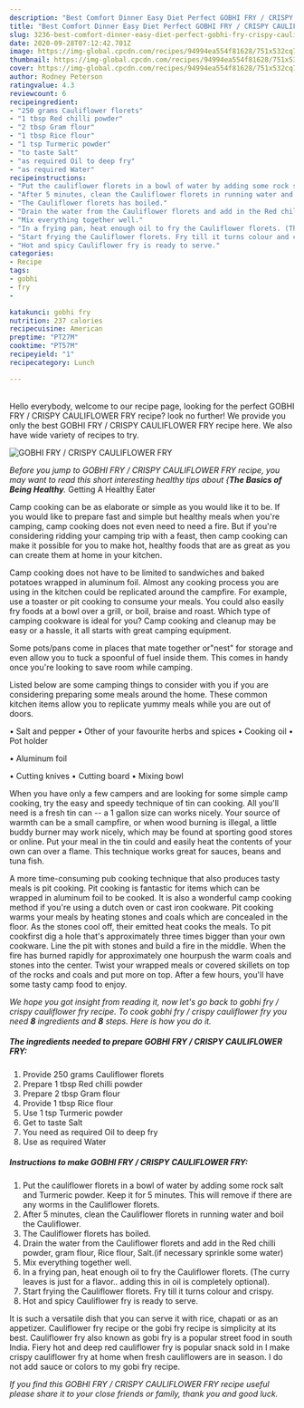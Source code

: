 ```yaml
---
description: "Best Comfort Dinner Easy Diet Perfect GOBHI FRY / CRISPY CAULIFLOWER FRY"
title: "Best Comfort Dinner Easy Diet Perfect GOBHI FRY / CRISPY CAULIFLOWER FRY"
slug: 3236-best-comfort-dinner-easy-diet-perfect-gobhi-fry-crispy-cauliflower-fry
date: 2020-09-28T07:12:42.701Z
image: https://img-global.cpcdn.com/recipes/94994ea554f81628/751x532cq70/gobhi-fry-crispy-cauliflower-fry-recipe-main-photo.jpg
thumbnail: https://img-global.cpcdn.com/recipes/94994ea554f81628/751x532cq70/gobhi-fry-crispy-cauliflower-fry-recipe-main-photo.jpg
cover: https://img-global.cpcdn.com/recipes/94994ea554f81628/751x532cq70/gobhi-fry-crispy-cauliflower-fry-recipe-main-photo.jpg
author: Rodney Peterson
ratingvalue: 4.3
reviewcount: 6
recipeingredient:
- "250 grams Cauliflower florets"
- "1 tbsp Red chilli powder"
- "2 tbsp Gram flour"
- "1 tbsp Rice flour"
- "1 tsp Turmeric powder"
- "to taste Salt"
- "as required Oil to deep fry"
- "as required Water"
recipeinstructions:
- "Put the cauliflower florets in a bowl of water by adding some rock salt and Turmeric powder. Keep it for 5 minutes. This will remove if there are any worms in the Cauliflower florets."
- "After 5 minutes, clean the Cauliflower florets in running water and boil the Cauliflower."
- "The Cauliflower florets has boiled."
- "Drain the water from the Cauliflower florets and add in the Red chilli powder, gram flour, Rice flour, Salt.(if necessary sprinkle some water)"
- "Mix everything together well."
- "In a frying pan, heat enough oil to fry the Cauliflower florets. (The curry leaves is just for a flavor.. adding this in oil is completely optional)."
- "Start frying the Cauliflower florets. Fry till it turns colour and crispy."
- "Hot and spicy Cauliflower fry is ready to serve."
categories:
- Recipe
tags:
- gobhi
- fry
- 

katakunci: gobhi fry  
nutrition: 237 calories
recipecuisine: American
preptime: "PT27M"
cooktime: "PT57M"
recipeyield: "1"
recipecategory: Lunch

---
```

<br>
Hello everybody, welcome to our recipe page, looking for the perfect GOBHI FRY / CRISPY CAULIFLOWER FRY recipe? look no further! We provide you only the best GOBHI FRY / CRISPY CAULIFLOWER FRY recipe here. We also have wide variety of recipes to try.
<br>


![GOBHI FRY / CRISPY CAULIFLOWER FRY](https://img-global.cpcdn.com/recipes/94994ea554f81628/751x532cq70/gobhi-fry-crispy-cauliflower-fry-recipe-main-photo.jpg)

<i>Before you jump to GOBHI FRY / CRISPY CAULIFLOWER FRY recipe, you may want to read this short interesting healthy tips about {<strong>The Basics of Being Healthy</strong>.</i>
Getting A Healthy Eater

    
Camp cooking can be as elaborate or simple as you would like it to be. If you would like to prepare fast and simple but healthy meals when you're camping, camp cooking does not even need to need a fire. But if you're considering ridding your camping trip with a feast, then camp cooking can make it possible for you to make hot, healthy foods that are as great as you can create them at home in your kitchen.

Camp cooking does not have to be limited to sandwiches and baked potatoes wrapped in aluminum foil.  Almost any cooking process you are using in the kitchen could be replicated around the campfire. For example, use a toaster or pit cooking to consume your meals. You could also easily fry foods at a bowl over a grill, or boil, braise and roast. Which type of camping cookware is ideal for you? Camp cooking and cleanup may be easy or a hassle, it all starts with great camping equipment.

Some pots/pans come in places that mate together or"nest" for storage and even allow you to tuck a spoonful of fuel inside them. This comes in handy once you're looking to save room while camping.

Listed below are some camping things to consider with you if you are considering preparing some meals around the home. These common kitchen items allow you to replicate yummy meals while you are out of doors.

• Salt and pepper
• Other of your favourite herbs and spices
• Cooking oil
• Pot holder

• Aluminum foil

• Cutting knives
• Cutting board
• Mixing bowl


When you have only a few campers and are looking for some simple camp cooking, try the easy and speedy technique of tin can cooking. All you'll need is a fresh tin can -- a 1 gallon size can works nicely. Your source of warmth can be a small campfire, or when wood burning is illegal, a little buddy burner may work nicely, which may be found at sporting good stores or online. Put your meal in the tin could and easily heat the contents of your own can over a flame.  This technique works great for sauces, beans and tuna fish.

A more time-consuming pub cooking technique that also produces tasty meals is pit cooking. Pit cooking is fantastic for items which can be wrapped in aluminum foil to be cooked.  It is also a wonderful camp cooking method if you're using a dutch oven or cast iron cookware. Pit cooking warms your meals by heating stones and coals which are concealed in the floor. As the stones cool off, their emitted heat cooks the meals. To pit cookfirst dig a hole that's approximately three times bigger than your own cookware. Line the pit with stones and build a fire in the middle. When the fire has burned rapidly for approximately one hourpush the warm coals and stones into the center. Twist your wrapped meals or covered skillets on top of the rocks and coals and put more on top. After a few hours, you'll have some tasty camp food to enjoy.


<i>We hope you got insight from reading it, now let's go back to gobhi fry / crispy cauliflower fry recipe. To cook gobhi fry / crispy cauliflower fry you need <strong>8</strong> ingredients and <strong>8</strong> steps. Here is how you do it.
</i>

##### The ingredients needed to prepare GOBHI FRY / CRISPY CAULIFLOWER FRY:

1. Provide 250 grams Cauliflower florets
1. Prepare 1 tbsp Red chilli powder
1. Prepare 2 tbsp Gram flour
1. Provide 1 tbsp Rice flour
1. Use 1 tsp Turmeric powder
1. Get to taste Salt
1. You need as required Oil to deep fry
1. Use as required Water


##### Instructions to make GOBHI FRY / CRISPY CAULIFLOWER FRY:

1. Put the cauliflower florets in a bowl of water by adding some rock salt and Turmeric powder. Keep it for 5 minutes. This will remove if there are any worms in the Cauliflower florets.
1. After 5 minutes, clean the Cauliflower florets in running water and boil the Cauliflower.
1. The Cauliflower florets has boiled.
1. Drain the water from the Cauliflower florets and add in the Red chilli powder, gram flour, Rice flour, Salt.(if necessary sprinkle some water)
1. Mix everything together well.
1. In a frying pan, heat enough oil to fry the Cauliflower florets. (The curry leaves is just for a flavor.. adding this in oil is completely optional).
1. Start frying the Cauliflower florets. Fry till it turns colour and crispy.
1. Hot and spicy Cauliflower fry is ready to serve.


It is such a versatile dish that you can serve it with rice, chapati or as an appetizer. Cauliflower fry recipe or the gobi fry recipe is simplicity at its best. Cauliflower fry also known as gobi fry is a popular street food in south India. Fiery hot and deep red cauliflower fry is popular snack sold in I make crispy cauliflower fry at home when fresh cauliflowers are in season. I do not add sauce or colors to my gobi fry recipe. 

<i>If you find this GOBHI FRY / CRISPY CAULIFLOWER FRY recipe useful please share it to your close friends or family, thank you and good luck.</i>
